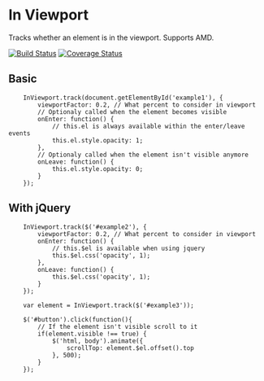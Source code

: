 # In Viewport

Tracks whether an element is in the viewport. Supports AMD.

[![Build Status](https://travis-ci.org/isuttell/in-viewport.svg)](https://travis-ci.org/isuttell/in-viewport)
[![Coverage Status](https://img.shields.io/coveralls/isuttell/in-viewport.svg)](https://coveralls.io/r/isuttell/in-viewport)

## Basic

````
    InViewport.track(document.getElementById('example1'), {
        viewportFactor: 0.2, // What percent to consider in viewport
        // Optionaly called when the element becomes visible
        onEnter: function() {
            // this.el is always available within the enter/leave events
            this.el.style.opacity: 1;
        },
        // Optionaly called when the element isn't visible anymore
        onLeave: function() {
            this.el.style.opacity: 0;
        }
    });
````

## With jQuery

````
    InViewport.track($('#example2'), {
        viewportFactor: 0.2, // What percent to consider in viewport
        onEnter: function() {
            // this.$el is available when using jquery
            this.$el.css('opacity', 1);
        },
        onLeave: function() {
            this.$el.css('opacity', 1);
        }
    });
````


````
    var element = InViewport.track($('#example3'));

    $('#button').click(function(){
        // If the element isn't visible scroll to it
        if(element.visible !== true) {
            $('html, body').animate({
                scrollTop: element.$el.offset().top
            }, 500);
        }
    });
````
